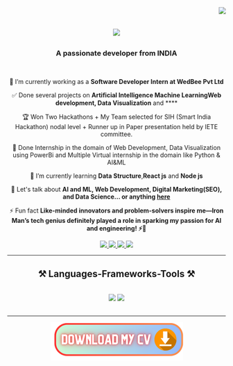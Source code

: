 <img align="right" src="https://visitor-badge.laobi.icu/badge?page_id=SagarBokade.SagarBokade"/>

<h1 align="center"> 
    <img src="https://readme-typing-svg.herokuapp.com/?font=Righteous&size=35&center=true&vCenter=true&width=500&height=70&duration=4000&lines=Hi+There!+👋;+I'm+Sagar+Bokade!;" />
</h1>

<h3 align="center">A passionate developer from INDIA </h3>

<br/>

<div align="center">
 
 🔭 I’m currently working as a **Software Developer Intern at WedBee Pvt Ltd** 
 
 ✅ Done several projects on **Artificial Intelligence Machine LearningWeb development, Data Visualization** and ****

 🏆 Won Two Hackathons + My Team selected for SIH (Smart India Hackathon) nodal level + Runner up in Paper presentation held by IETE committee. 

 🚀 Done Internship in the domain of Web Development, Data Visualization using PowerBi and Multiple Virtual internship in the domain like Python & AI&ML
 
 🌱 I’m currently learning **Data Structure**,**React js** and **Node js**

💬 Let's talk about **AI and ML, Web Development, Digital Marketing(SEO), and Data Science... or anything [here](https://github.com/SagarBokade/SagarBokade/issues)**

⚡ Fun fact **Like-minded innovators and problem-solvers inspire me—Iron Man’s tech genius definitely played a role in sparking my passion for AI and engineering! ⚡🤖**

 </div>
 
<div align="center"> 
  <a href="sagarnbokade@gmail.com">
    <img src="https://img.shields.io/badge/Gmail-333333?style=for-the-badge&logo=gmail&logoColor=red" />
  </a>
  <a href="https://www.linkedin.com/in/sagar-bokade/" target="_blank">
    <img src="https://img.shields.io/badge/LinkedIn-0077B5?style=for-the-badge&logo=linkedin&logoColor=white" target="_blank" />
  </a>
  <a href="https://leetcode.com/Sagar_Bokade/" target="_blank">
     <img src="https://img.shields.io/badge/LeetCode-000000?style=for-the-badge&logo=LeetCode&logoColor=#d16c06" /> 
  </a>
  <a href="https://x.com/sagarnbokade/" target="_blank"t>
    <img src="https://img.shields.io/badge/Twitter-0077B5?style=for-the-badge&logo=X&logoColor=white" target="_blank" />
  </a>
</div>

 <hr/>
 
<h2 align="center">⚒️ Languages-Frameworks-Tools ⚒️</h2>
<br/>
<div align="center">
    <img src="https://skillicons.dev/icons?i=bootstrap,html,css,vscode,github,figma,git,r" />
    <img src="https://skillicons.dev/icons?i=python,javascript,firebase,c,java,mysql" /><br>
</div>

<br/>
<hr/>


<!---<div align="center">
  <h2>🐍 My Contributions 🐍</h2>
  <br>
  <img alt="snake eating my contributions" src="https://raw.githubusercontent.com/SagarBokade/SagarBokade/output/github-contribution-grid-snake.svg" />
  
  <br/><br/><br/>
</div>

<hr/>

<h2 align="center">⚡ Stats ⚡</h2>
<br>
<div align=center>
  <img width=390 src="https://streak-stats.demolab.com"/>
  <img width=390 src="https://github-readme-stats.vercel.app"/>
  <br/>
  <img width=325 align="center" src="https://github-readme-stats.vercel.app" />
</div>

<br/><br/>

<hr/>

<br/>-->

<div align="center">
<a href='https://drive.google.com/file/d/1EeCxksxTsS-1_wJYXQsVVUGPwXGL3nE0/view?usp=sharing' target='_blank'><img src='Download My CV (1).png' border='0' alt='Download my resume' /></a>
</div>



<br/>
